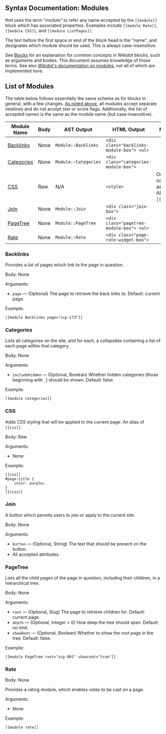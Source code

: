 ## Syntax Documentation: Modules

ftml uses the term "module" to refer any name accepted by the `[[module]]` block which has associated properties. Examples include `[[module Rate]]`, `[[module CSS]]`, and `[[module ListPages]]`.

The text before the first space or end of the block head is the "name", and designates which module should be used. This is always case-insensitive.

See [Blocks](Blocks.md) for an explanation for common concepts in Wikidot blocks, such as arguments and bodies.  This document assumes knowledge of those terms. See also [Wikidot's documentation on modules](https://www.wikidot.com/doc-modules:start), not all of which are implemented here.

## List of Modules

The table below follows essentially the same schema as for blocks in general, with a few changes. [As noted above](#blocks), all modules accept separate newlines and do not accept star or score flags. Additionally, the list of accepted names is the same as the module name (but case-insensitive).

| Module Name               | Body | AST Output           | HTML Output                               | Notes |
|---------------------------|------|----------------------|-------------------------------------------|-------|
| [Backlinks](#backlinks)   | None | `Module::Backlinks`  | `<div class="backlinks-module-box"> <ul>` | |
| [Categories](#categories) | None | `Module::Categories` | `<div class="categories-module-box">`     | |
| [CSS](#css)               | Raw  | N/A                  | `<style>`                                 | Outputs contents as CSS. Alias for `[[css]]`. |
| [Join](#join)             | None | `Module::Join`       | `<div class="join-box">`                  | |
| [PageTree](#pagetree)     | None | `Module::PageTree`   | `<div class="pagetree-module-box"> <ul>`  | |
| [Rate](#rate)             | None | `Module::Rate`       | `<div class="page-rate-widget-box">`      | |

### Backlinks

Provides a list of pages which link to the page in question.

Body: None

Arguments:
* `page` &mdash; (Optional) The page to retrieve the back links to. Default: current page.

Example:

```
[[module Backlinks page="scp-173"]]
```

### Categories

Lists all categories on the site, and for each, a collapsible containing a list of each page within that category.

Body: None

Arguments:
* `includeHidden` &mdash; (Optional, Boolean) Whether hidden categories (those beginning with `_`) should be shown. Default: false.

Example:

```
[[module Categories]]
```

### CSS

Adds CSS styling that will be applied to the current page. An alias of `[[css]]`.

Body: Raw

Arguments:
* None

Example:

```
[[css]]
#page-title {
    color: purple;
}
[[/css]]
```

### Join

A button which permits users to join or apply to the current site.

Body: None

Arguments:
* `button` &mdash; (Optional, String) The text that should be present on the button.
* All accepted attributes.

### PageTree

Lists all the child pages of the page in question, including their children, in a hierarchical tree.

Body: None

Arguments:
* `root` &mdash; (Optional, Slug) The page to retrieve children for. Default: current page.
* `depth` &mdash; (Optional, Integer > 0) How deep the tree should span. Default: no limit.
* `showRoot` &mdash; (Optional, Boolean) Whether to show the root page in the tree. Default: false.

Example:

```
[[module PageTree root="scp-001" showroot="true"]]
```

### Rate

Body: None

Provides a rating module, which enables votes to be cast on a page.

Arguments:
* None

Example:
```
[[module rate]]
```

